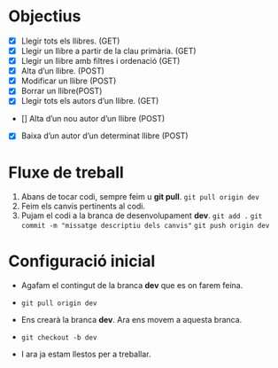 # Objectius
- [x] Llegir tots els llibres. (GET)
- [x] Llegir un llibre a partir de la clau primària. (GET) 
- [x] Llegir un llibre amb filtres i ordenació (GET) 
- [x] Alta d’un llibre. (POST) 
- [x] Modificar un llibre (POST) 
- [x] Borrar un llibre(POST) 
- [x] Llegir tots els autors d’un llibre. (GET) 
- [] Alta d’un nou autor d’un llibre (POST) 
- [x] Baixa d’un autor d’un determinat llibre (POST)


# Fluxe de treball

1. Abans de tocar codi, sempre feim u **git pull**.
`git pull origin dev`
2. Feim els canvis pertinents al codi.
3. Pujam el codi a la branca de desenvolupament **dev**.
`git add .`
`git commit -m "missatge descriptiu dels canvis"` 
`git push origin dev`

# Configuració inicial
- Agafam el contingut de la branca **dev** que es on farem feina.
- `git pull origin dev`
- Ens crearà la branca **dev**. Ara ens movem a aquesta branca.
- `git checkout -b dev`

- I ara ja estam llestos per a treballar.
